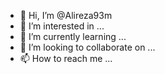 - 👋 Hi, I’m @Alireza93m
- 👀 I’m interested in ...
- 🌱 I’m currently learning ...
- 💞️ I’m looking to collaborate on ...
- 📫 How to reach me ...

<!---
Alireza93m/Alireza93m is a ✨ special ✨ repository because its `README.md` (this file) appears on your GitHub profile.
You can click the Preview link to take a look at your changes.
--->
